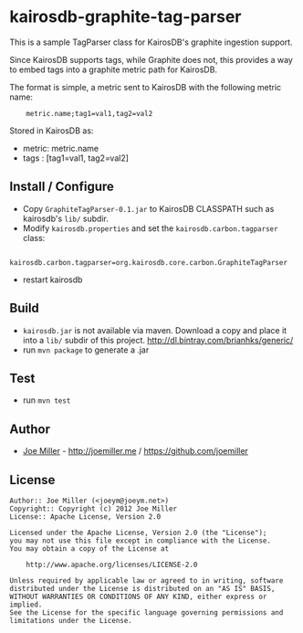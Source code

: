 kairosdb-graphite-tag-parser
============================

This is a sample TagParser class for KairosDB's graphite ingestion support.

Since KairosDB supports tags, while Graphite does not, this provides a way to 
embed tags into a graphite metric path for KairosDB.

The format is simple, a metric sent to KairosDB with the following metric
name:

```
    metric.name;tag1=val1,tag2=val2
```

Stored in KairosDB as:

- metric:  metric.name
- tags  :  [tag1=val1, tag2=val2]


Install / Configure
-------------------

- Copy `GraphiteTagParser-0.1.jar` to KairosDB CLASSPATH such as kairosdb's `lib/` subdir.
- Modify `kairosdb.properties` and set the `kairosdb.carbon.tagparser` class:

```
    kairosdb.carbon.tagparser=org.kairosdb.core.carbon.GraphiteTagParser
```

- restart kairosdb

Build
-----

- `kairosdb.jar` is not available via maven. Download a copy and place it into a `lib/` subdir
  of this project. http://dl.bintray.com/brianhks/generic/
- run `mvn package` to generate a .jar

Test
----

- run `mvn test`

Author
------

* [Joe Miller](https://twitter.com/miller_joe) - http://joemiller.me / https://github.com/joemiller

License
-------

    Author:: Joe Miller (<joeym@joeym.net>)
    Copyright:: Copyright (c) 2012 Joe Miller
    License:: Apache License, Version 2.0

    Licensed under the Apache License, Version 2.0 (the "License");
    you may not use this file except in compliance with the License.
    You may obtain a copy of the License at

        http://www.apache.org/licenses/LICENSE-2.0

    Unless required by applicable law or agreed to in writing, software
    distributed under the License is distributed on an "AS IS" BASIS,
    WITHOUT WARRANTIES OR CONDITIONS OF ANY KIND, either express or implied.
    See the License for the specific language governing permissions and
    limitations under the License.
